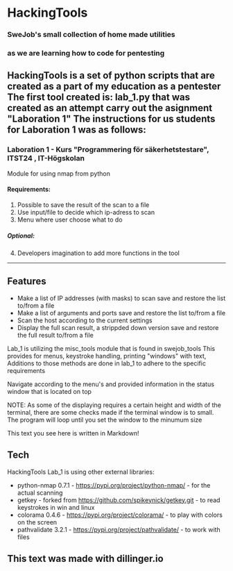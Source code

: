 # HackingTools
### SweJob's small collection of home made utilities 
### as we are learning how to code for pentesting

HackingTools is a set of python scripts that are created as a part of my education as a pentester
The first tool created is: lab_1.py that was created as an attempt carry out the asignment "Laboration 1"
The instructions for us students for Laboration 1 was as follows:
---
### Laboration 1 - Kurs "Programmering för säkerhetstestare", ITST24 , IT-Högskolan
Module for using nmap from python
#### Requirements:
1. Possible to save the result of the scan to a file
2. Use input/file to decide which ip-adress to scan
3. Menu where user choose what to do
##### Optional:
4. Developers imagination to add more functions in the tool
---
## Features
- Make a list of IP addresses (with masks) to scan
save and restore the list to/from a file
- Make a list of arguments and ports
  save and restore the list to/from a file
- Scan the host according to the current settings
- Display the full scan result, a strippded down version
save and restore the full result to/from a file

Lab_1 is utilizing the misc_tools module that is found in swejob_tools
This provides for menus, keystroke handling, printing "windows" with text,
Additions to those methods are done in lab_1 to adhere to the specific requirements

Navigate according to the menu's and provided information in the status window that is located on top

NOTE:
As some of the displaying requires a certain height and width of the terminal, there are some checks made if the terminal window is to small.
The program will loop until you set the window to the minumum size

This text you see here is  written in Markdown! 
## Tech

HackingTools Lab_1 is using other external libraries:
- python-nmap 0.7.1 - https://pypi.org/project/python-nmap/ - for the actual scanning
- getkey - forked from https://github.com/spikeynick/getkey.git - to read keystrokes in win and linux
- colorama 0.4.6 - https://pypi.org/project/colorama/ - to play with colors on the screen
- pathvalidate 3.2.1 - https://pypi.org/project/pathvalidate/ - to work with files

## This text was made with dillinger.io
